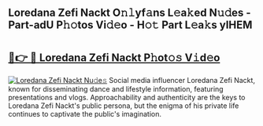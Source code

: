 ## Loredana Zefi Nackt O𝚗𝚕yf𝚊ns L𝚎a𝚔ed N𝚞𝚍es - Part-adU P𝚑𝚘tos Vi𝚍𝚎o - H𝚘𝚝 Part L𝚎a𝚔s yIHEM

# <h2><a href="http://kf4aqvl.oniu.top/?m=Loredana+Zefi+Nackt">🔗👉 🔴 Loredana Zefi Nackt P𝚑ot𝚘𝚜 V𝚒d𝚎o</a></h2>

[![Loredana Zefi Nackt Nu𝚍e𝚜](https://i.imgur.com/0qMVB7G.gif)](http://kf4aqvl.oniu.top/?m=Loredana+Zefi+Nackt)
Social media influencer Loredana Zefi Nackt, known for disseminating dance and lifestyle information, featuring presentations and vlogs. Approachability and authenticity are the keys to Loredana Zefi Nackt's public persona, but the enigma of his private life continues to captivate the public's imagination.  
